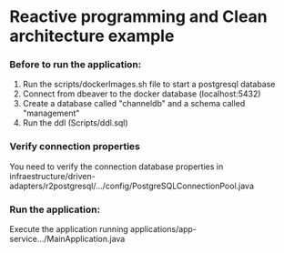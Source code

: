# Reactive programming and Clean architecture example


### Before to run the application:

1. Run the scripts/dockerImages.sh file to start a postgresql database 
2. Connect from dbeaver to the docker database (localhost:5432)
3. Create a database called "channeldb" and a schema called "management"
4. Run the ddl (Scripts/ddl.sql)

### Verify connection properties
You need to verify the connection database properties in infraestructure/driven-adapters/r2postgresql/.../config/PostgreSQLConnectionPool.java

### Run the application:
Execute the application running applications/app-service.../MainApplication.java



